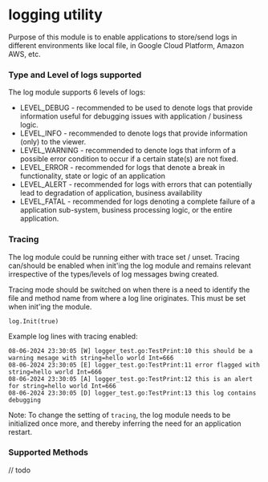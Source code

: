 # logging utility

Purpose of this module is to enable applications to store/send logs in different environments like local file, in Google Cloud Platform, Amazon AWS, etc.

### Type and Level of logs supported

The log module supports 6 levels of logs:

- LEVEL_DEBUG - recommended to be used to denote logs that provide information useful for debugging issues with application / business logic.
- LEVEL_INFO - recommended to denote logs that provide information (only) to the viewer.
- LEVEL_WARNING - recommended to denote logs that inform of a possible error condition to occur if a certain state(s) are not fixed.
- LEVEL_ERROR - recommended for logs that denote a break in functionality, state or logic of an application
- LEVEL_ALERT - recommended for logs with errors that can potentially lead to degradation of application, business availability
- LEVEL_FATAL - recommended for logs denoting a complete failure of a application sub-system, business processing logic, or the entire application.

### Tracing

The log module could be running either with trace set / unset. Tracing can/should be enabled when init'ing the log module and remains relevant irrespective of the types/levels of log messages bwing created.

Tracing mode should be switched on when there is a need to identify the file and method name from where a log line originates. This must be set when init'ing the module.

```
log.Init(true)
```

Example log lines with tracing enabled:

```
08-06-2024 23:30:05 [W] logger_test.go:TestPrint:10 this should be a warning mesage with string=hello world Int=666
08-06-2024 23:30:05 [E] logger_test.go:TestPrint:11 error flagged with string=hello world Int=666
08-06-2024 23:30:05 [A] logger_test.go:TestPrint:12 this is an alert for string=hello world Int=666
08-06-2024 23:30:05 [D] logger_test.go:TestPrint:13 this log contains debugging
```

Note: To change the setting of `tracing`, the log module needs to be initialized once more, and thereby inferring the need for an application restart.

### Supported Methods

// todo
